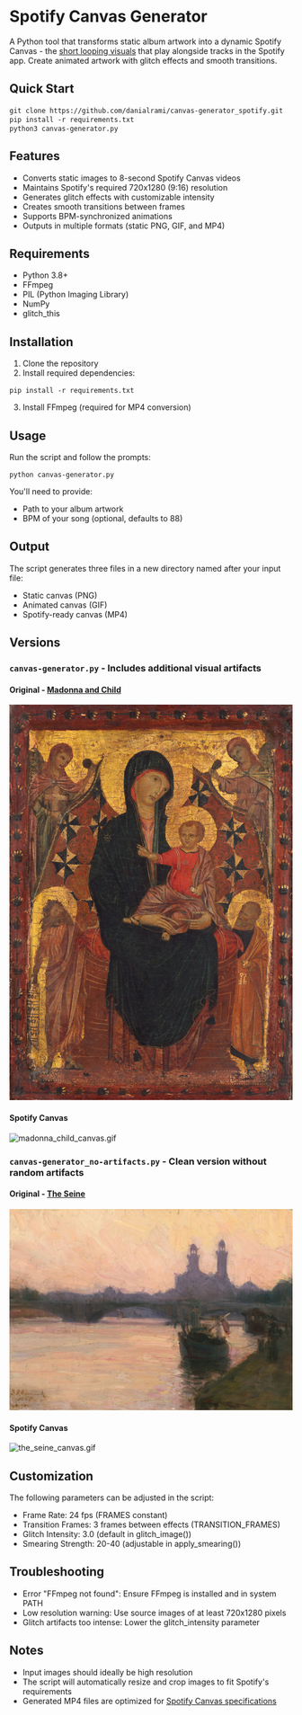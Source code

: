 # Spotify Canvas Generator

A Python tool that transforms static album artwork into a dynamic Spotify Canvas - the [short looping visuals](https://artists.spotify.com/canvas) that play alongside tracks in the Spotify app. Create animated artwork with glitch effects and smooth transitions.

## Quick Start

```
git clone https://github.com/danialrami/canvas-generator_spotify.git
pip install -r requirements.txt
python3 canvas-generator.py
```

## Features

- Converts static images to 8-second Spotify Canvas videos
- Maintains Spotify's required 720x1280 (9:16) resolution
- Generates glitch effects with customizable intensity
- Creates smooth transitions between frames
- Supports BPM-synchronized animations
- Outputs in multiple formats (static PNG, GIF, and MP4)

## Requirements

- Python 3.8+
- FFmpeg
- PIL (Python Imaging Library)
- NumPy
- glitch_this

## Installation

1. Clone the repository
2. Install required dependencies:
```
pip install -r requirements.txt
```
3. Install FFmpeg (required for MP4 conversion)

## Usage

Run the script and follow the prompts:
```
python canvas-generator.py
```

You'll need to provide:
- Path to your album artwork
- BPM of your song (optional, defaults to 88)

## Output

The script generates three files in a new directory named after your input file:
- Static canvas (PNG)
- Animated canvas (GIF)
- Spotify-ready canvas (MP4)

## Versions

###  `canvas-generator.py` - Includes additional visual artifacts

#### Original - [Madonna and Child](https://www.nga.gov/collection/art-object-page.41675.html)

![madonna_child.jpg](./madonna_child.jpg)

#### Spotify Canvas

![madonna_child_canvas.gif](./madonna_child_canvas/madonna_child_canvas.gif)

### `canvas-generator_no-artifacts.py` - Clean version without random artifacts

#### Original - [The Seine](https://www.nga.gov/collection/art-object-page.52624.html)

![the_seine.jpg](./the_seine.jpg)

#### Spotify Canvas

![the_seine_canvas.gif](./the_seine_canvas/the_seine_canvas.gif)

## Customization

The following parameters can be adjusted in the script:

- Frame Rate: 24 fps (FRAMES constant)
- Transition Frames: 3 frames between effects (TRANSITION_FRAMES)
- Glitch Intensity: 3.0 (default in glitch_image())
- Smearing Strength: 20-40 (adjustable in apply_smearing())

## Troubleshooting

- Error "FFmpeg not found": Ensure FFmpeg is installed and in system PATH 
- Low resolution warning: Use source images of at least 720x1280 pixels 
- Glitch artifacts too intense: Lower the glitch_intensity parameter

## Notes

- Input images should ideally be high resolution
- The script will automatically resize and crop images to fit Spotify's requirements
- Generated MP4 files are optimized for [Spotify Canvas specifications](https://support.spotify.com/us/artists/article/canvas-guidelines/)